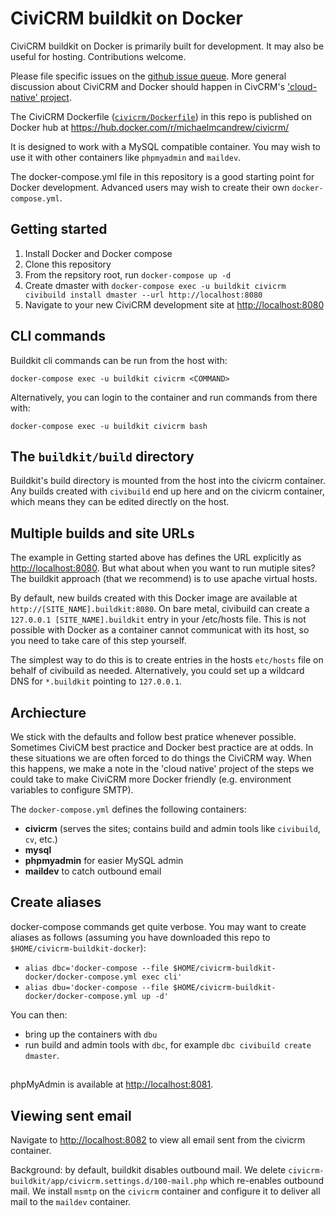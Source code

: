# CiviCRM buildkit on Docker

CiviCRM buildkit on Docker is primarily built for development. It may also be useful for hosting. Contributions welcome.

Please file specific issues on the [github issue queue](https://github.com/michaelmcandrew/civicrm-buildkit-docker/issues). More general discussion about CiviCRM and Docker should happen in CivCRM's ['cloud-native' project](https://lab.civicrm.org/dev/cloud-native).

The CiviCRM Dockerfile ([`civicrm/Dockerfile`]('civicrm/Dockerfile')) in this repo is published on Docker hub at <https://hub.docker.com/r/michaelmcandrew/civicrm/>

It is designed to work with a MySQL compatible container. You may wish to use it with other containers like `phpmyadmin` and `maildev`.

The docker-compose.yml file in this repository is a good starting point for Docker development. Advanced users may wish to create their own `docker-compose.yml`.

## Getting started

1. Install Docker and Docker compose
2. Clone this repository
3. From the repsitory root, run `docker-compose up -d`
4. Create dmaster with `docker-compose exec -u buildkit civicrm civibuild install dmaster --url http://localhost:8080`
5. Navigate to your new CiviCRM development site at <http://localhost:8080>

## CLI commands

Buildkit cli commands can be run from the host with:

`docker-compose exec -u buildkit civicrm <COMMAND>`

Alternatively, you can login to the container and run commands from there with:

`docker-compose exec -u buildkit civicrm bash`

## The `buildkit/build` directory

Buildkit's build directory is mounted from the host into the civicrm container. Any builds created with `civibuild` end up here and on the civicrm container, which means they can be edited directly on the host.

## Multiple builds and site URLs

The example in Getting started above has defines the URL explicitly as <http://localhost:8080>. But what about when you want to run mutiple sites? The buildkit approach (that we recommend) is to use apache virtual hosts.

By default, new builds created with this Docker image are available at `http://[SITE_NAME].buildkit:8080`. On bare metal, civibuild can create a `127.0.0.1 [SITE_NAME].buildkit` entry in your /etc/hosts file. This is not possible with Docker as a container cannot communicat with its host, so you need to take care of this step yourself.

The simplest way to do this is to create entries in the hosts `etc/hosts` file on behalf of civibuild as needed. Alternatively, you could set up a wildcard DNS for `*.buildkit` pointing to `127.0.0.1`.

## Archiecture

We stick with the defaults and follow best pratice whenever possible. Sometimes CiviCM best practice and Docker best practice are at odds. In these situations we are often forced to do things the CiviCRM way. When this happens, we make a note in the 'cloud native' project of the steps we could take to make CiviCRM more Docker friendly (e.g. environment variables to configure SMTP).

The `docker-compose.yml` defines the following containers:

* **civicrm** (serves the sites; contains build and admin tools like `civibuild`, `cv`, etc.)
* **mysql**
* **phpmyadmin** for easier MySQL admin
* **maildev** to catch outbound email

## Create aliases

docker-compose commands get quite verbose. You may want to create aliases as follows (assuming you have downloaded this repo to `$HOME/civicrm-buildkit-docker`):

- `alias dbc='docker-compose --file $HOME/civicrm-buildkit-docker/docker-compose.yml exec cli'`
- `alias dbu='docker-compose --file $HOME/civicrm-buildkit-docker/docker-compose.yml up -d'`

You can then:

- bring up the containers with `dbu`
- run build and admin tools with `dbc`, for example `dbc civibuild create dmaster`.

##

phpMyAdmin is available at <http://localhost:8081>.

## Viewing sent email

Navigate to <http://localhost:8082> to view all email sent from the civicrm container.

Background: by default, buildkit disables outbound mail. We delete `civicrm-buildkit/app/civicrm.settings.d/100-mail.php` which re-enables outbound mail. We install `msmtp` on the `civicrm` container and configure it to deliver all mail to the `maildev` container.
